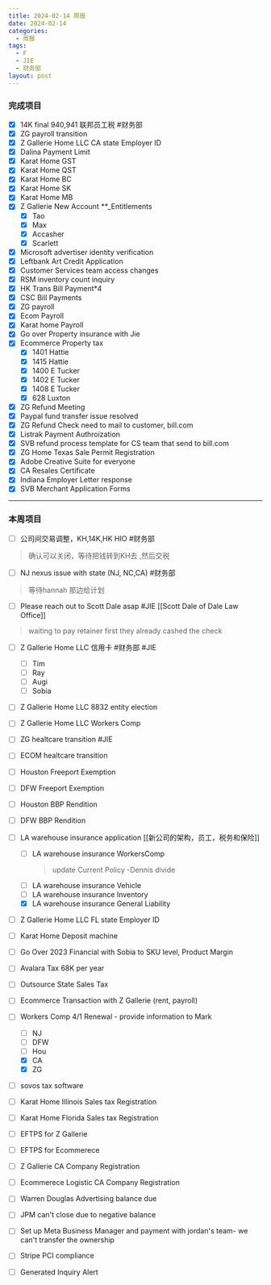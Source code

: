 ```yaml
---
title: 2024-02-14 周报
date: 2024-02-14
categories:
  - 周报
tags:
  - F
  - JIE
  - 财务部
layout: post
---
```

### 完成项目  
- [x] 14K final 940,941 联邦员工税 #财务部
- [x] ZG payroll transition
- [x] Z Gallerie Home LLC CA state Employer ID
- [x] Dalina Payment Limit
- [x] Karat Home GST
- [x] Karat Home QST
- [x] Karat Home BC
- [x] Karat Home SK
- [x] Karat Home MB
- [x] Z Gallerie New Account **_Entitlements
	- [x] Tao
	- [x] Max
	- [x] Accasher
	- [x] Scarlett
- [x] Microsoft advertiser identity verification
- [x] Leftbank Art Credit Application
- [x] Customer Services team access changes
- [x] RSM inventory count inquiry
- [x] HK Trans Bill Payment*4  
- [x] CSC Bill Payments
- [x] ZG payroll
- [x] Ecom Payroll
- [x] Karat home Payroll
- [x] Go over Property insurance with Jie
- [x] Ecommerce Property tax
	- [x] 1401 Hattie
	- [x] 1415 Hattie
	- [x] 1400 E Tucker
	- [x] 1402 E Tucker
	- [x] 1408 E Tucker
	- [x] 628 Luxton 
- [x] ZG Refund Meeting 
- [x] Paypal fund transfer issue resolved
- [x] ZG Refund Check need to mail to customer, bill.com
- [x] Listrak Payment Authroization
- [x] SVB refund process template for CS team that send to bill.com
- [x] ZG Home Texas Sale Permit Registration
- [x] Adobe Creative Suite for everyone
- [x] CA Resales Certificate
- [x] Indiana Employer Letter response
- [x] SVB Merchant Application Forms
---
### 本周项目


- [ ] 公司间交易调整，KH,14K,HK HIO #财务部 
> 确认可以关闭，等待把钱转到KH去 ,然后交税
- [ ] NJ nexus issue with state (NJ, NC,CA)  #财务部 
> 等待hannah 那边给计划  
- [ ] Please reach out to Scott Dale asap #JIE    [[Scott Dale of Dale Law Office]]    
> waiting to pay retainer first
> they already cashed the check
- [ ] Z Gallerie Home LLC 信用卡 #财务部 #JIE 
	- [ ] Tim
	- [ ] Ray
	- [ ] Augi
	- [ ] Sobia
- [ ] Z Gallerie Home LLC 8832 entity election
- [ ] Z Gallerie Home LLC Workers Comp
- [ ] ZG healtcare transition  #JIE 
- [ ] ECOM  healtcare transition 
- [ ] Houston Freeport Exemption
- [ ] DFW Freeport Exemption
- [ ] Houston BBP Rendition
- [ ] DFW BBP Rendition
- [ ] LA warehouse insurance application  [[新公司的架构，员工，税务和保险]]
	- [ ] LA warehouse insurance WorkersComp
		> update Current Policy  -Dennis
		> divide 
	- [ ] LA warehouse insurance Vehicle
	- [ ] LA warehouse insurance Inventory
	- [x] LA warehouse insurance General Liability

- [ ] Z Gallerie Home LLC FL state Employer ID
- [ ] Karat Home Deposit machine
- [ ] Go Over 2023 Financial with Sobia to SKU level, Product Margin
- [ ] Avalara Tax 68K per year
- [ ] Outsource State Sales Tax
- [ ] Ecommerce Transaction with Z Gallerie (rent, payroll)
- [ ] Workers Comp 4/1 Renewal - provide information to Mark
	- [ ] NJ
	- [ ] DFW
	- [ ] Hou
	- [x] CA
	- [x] ZG
- [ ] sovos tax software 
- [ ] Karat Home Illinois Sales tax Registration
- [ ] Karat Home Florida Sales tax Registration
- [ ] EFTPS for Z Gallerie
- [ ] EFTPS for Ecommerece
- [ ]  Z Gallerie CA Company Registration
- [ ] Ecommerece Logistic CA Company Registration
- [ ] Warren Douglas Advertising balance due
- [ ] JPM can't close due to negative balance
- [ ] Set up Meta Business Manager and payment with jordan's team- we can't transfer the ownership 
- [ ] Stripe PCI compliance
- [ ] Generated Inquiry Alert 

































































































































































































































